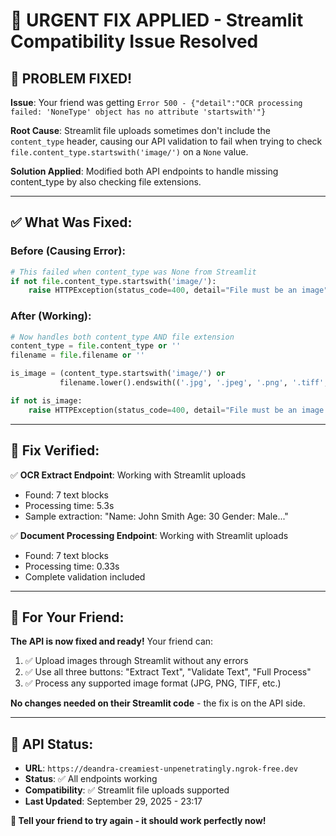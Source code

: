 # 🔧 URGENT FIX APPLIED - Streamlit Compatibility Issue Resolved

## 🎯 **PROBLEM FIXED!**

**Issue**: Your friend was getting `Error 500 - {"detail":"OCR processing failed: 'NoneType' object has no attribute 'startswith'"}`

**Root Cause**: Streamlit file uploads sometimes don't include the `content_type` header, causing our API validation to fail when trying to check `file.content_type.startswith('image/')` on a `None` value.

**Solution Applied**: Modified both API endpoints to handle missing content_type by also checking file extensions.

---

## ✅ **What Was Fixed:**

### Before (Causing Error):
```python
# This failed when content_type was None from Streamlit
if not file.content_type.startswith('image/'):
    raise HTTPException(status_code=400, detail="File must be an image")
```

### After (Working):
```python
# Now handles both content_type AND file extension
content_type = file.content_type or ''
filename = file.filename or ''

is_image = (content_type.startswith('image/') or 
           filename.lower().endswith(('.jpg', '.jpeg', '.png', '.tiff', '.tif', '.bmp')))

if not is_image:
    raise HTTPException(status_code=400, detail="File must be an image (JPG, PNG, TIFF, etc.)")
```

---

## 🧪 **Fix Verified:**

✅ **OCR Extract Endpoint**: Working with Streamlit uploads
- Found: 7 text blocks
- Processing time: 5.3s  
- Sample extraction: "Name: John Smith Age: 30 Gender: Male..."

✅ **Document Processing Endpoint**: Working with Streamlit uploads  
- Found: 7 text blocks
- Processing time: 0.33s
- Complete validation included

---

## 📱 **For Your Friend:**

**The API is now fixed and ready!** Your friend can:

1. ✅ Upload images through Streamlit without any errors
2. ✅ Use all three buttons: "Extract Text", "Validate Text", "Full Process"
3. ✅ Process any supported image format (JPG, PNG, TIFF, etc.)

**No changes needed on their Streamlit code** - the fix is on the API side.

---

## 🔗 **API Status:**

- **URL**: `https://deandra-creamiest-unpenetratingly.ngrok-free.dev`
- **Status**: ✅ All endpoints working
- **Compatibility**: ✅ Streamlit file uploads supported
- **Last Updated**: September 29, 2025 - 23:17

**🎉 Tell your friend to try again - it should work perfectly now!**